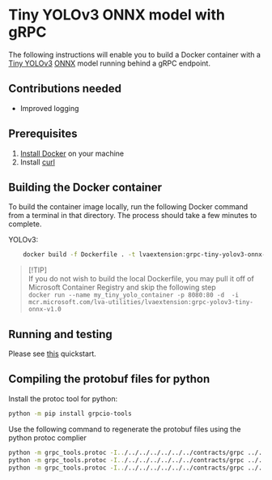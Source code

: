 # Tiny YOLOv3 ONNX model with gRPC

The following instructions will enable you to build a Docker container with a [Tiny YOLOv3](http://pjreddie.com/darknet/yolo/) [ONNX](http://onnx.ai/) model running behind a gRPC endpoint.


## Contributions needed

* Improved logging


## Prerequisites

1. [Install Docker](http://docs.docker.com/docker-for-windows/install/) on your machine
2. Install [curl](http://curl.haxx.se/)

## Building the Docker container

To build the container image locally, run the following Docker command from a terminal in that directory. The process should take a few minutes to complete. 

YOLOv3:
```bash
    docker build -f Dockerfile . -t lvaextension:grpc-tiny-yolov3-onnx-v1.0
```

> <span> [!TIP] </span>  
> If you do not wish to build the local Dockerfile, you may pull it off of Microsoft Container Registry and skip the following step <br>
> `docker run --name my_tiny_yolo_container -p 8080:80 -d  -i mcr.microsoft.com/lva-utilities/lvaextension:grpc-yolov3-tiny-onnx-v1.0`

## Running and testing
Please see [this](https://aka.ms/lva-grpc-quickstart) quickstart.

## Compiling the protobuf files for python

Install the protoc tool for python:

```bash
python -m pip install grpcio-tools
```

Use the following command to regenerate the protobuf files using the python protoc complier

```bash
python -m grpc_tools.protoc -I../../../../../../../contracts/grpc ../../../../../../../contracts/grpc/extension.proto --grpc_python_out=lib --python_out=lib
python -m grpc_tools.protoc -I../../../../../../../contracts/grpc ../../../../../../../contracts/grpc/media.proto --python_out=lib
python -m grpc_tools.protoc -I../../../../../../../contracts/grpc ../../../../../../../contracts/grpc/inferencing.proto --python_out=lib
```
